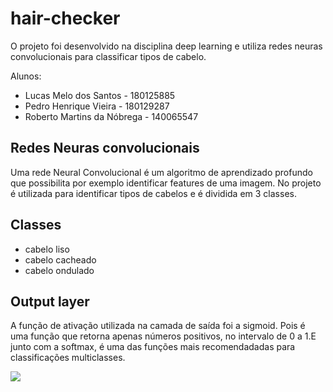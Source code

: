 # hair-checker
 O projeto foi desenvolvido na disciplina deep learning e utiliza redes neuras convolucionais para classificar tipos de cabelo.

Alunos: 
- Lucas Melo dos Santos - 180125885
- Pedro Henrique Vieira - 180129287
- Roberto Martins da Nóbrega - 140065547

## Redes Neuras convolucionais
Uma rede Neural Convolucional é um algoritmo de aprendizado profundo que possibilita por exemplo identificar features de uma imagem. No projeto é utilizada para identificar tipos de cabelos e é dividida em 3 classes.

## Classes
- cabelo liso
- cabelo cacheado 
- cabelo ondulado

## Output layer

A função de ativação utilizada na camada de saída foi a sigmoid. Pois é uma função que retorna apenas números positivos, no intervalo de 0 a 1.E junto com a softmax, é uma das funções mais recomendadadas para classificações multiclasses.

<img src='https://cdn.shortpixel.ai/spai/w_586+q_+ret_img+to_webp/https://mk0iaexpertacadlbryk.kinstacdn.com/wp-content/uploads/2020/05/image-5.png'>
